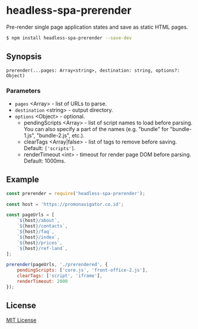# headless-spa-prerender

Pre-render single page application states and save as static HTML pages.

```bash
$ npm install headless-spa-prerender --save-dev
```

## Synopsis
`prerender(...pages: Array<string>, destination: string, options?: Object)`

### Parameters
* `pages` \<Array> - list of URLs to parse.
* `destination` \<string> - output directory.
* `options` \<Object> - optional.
  * pendingScripts \<Array> - list of script names to load before parsing. You can also specify a part of the names (e.g. "bundle" for "bundle-1.js", "bundle-2.js", etc.).
  * clearTags \<Array|false> - list of tags to remove before saving. Default: `['scripts']`.
  * renderTimeout \<int> - timeout for render page DOM before parsing. Default: 1000ms.

## Example

```js
const prerender = require('headless-spa-prerender');

const host = 'https://promonavigator.co.id';

const pageUrls = [
    `${host}/about`,
    `${host}/contacts`,
    `${host}/faq`,
    `${host}/index`,
    `${host}/prices`,
    `${host}/ref-land`,
];

prerender(pageUrls, './prerendered', {
    pendingScripts: ['core.js', 'front-office-2.js'],
    clearTags: ['script', 'iframe'],
    renderTimeout: 2000
});
```

## License

[MIT License](http://en.wikipedia.org/wiki/MIT_License)
